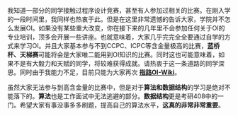 我知道一部分的同学接触过程序设计竞赛，甚至有人参加过相关的比赛。在刚入学的一段时间里，我同样也热衷于此。但是在这里非常遗憾的告诉大家，学院并不怎么发展OI。如果没有某些重大改变，你在接下来的几年里不会参加任何关于OI的专业培训，顶多会开展一些讲座。也就意味着，大家几乎完完全全要通过自学的方式来学习OI。并且大家基本参与不到CCPC、ICPC等含金量极高的比赛，**蓝桥杯、天梯赛**可能将会是大家唯二能用到OI知识的比赛。同时这也可能意味着，如果不是有大毅力和天赋的同学，将较难获得成就。请热衷于这一条道路的同学深思。同时由于我能力不足，目前只能为大家再次 **[指路OI-Wiki](https://oi-wiki.org/)**。

虽然大家无法参与到高含金量的比赛中，但是对于**算法和数据结构**的学习是绝对不能落下的。**算法**也是工作面试中无法逃避的部分。**数据结构**更是考研408中的一门。希望大家有事没事多多刷题，提高自己的算法水平，**这真的非常非常重要**。